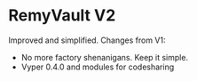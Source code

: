 # RemyVault V2

Improved and simplified. Changes from V1:

- No more factory shenanigans. Keep it simple.
- Vyper 0.4.0 and modules for codesharing

